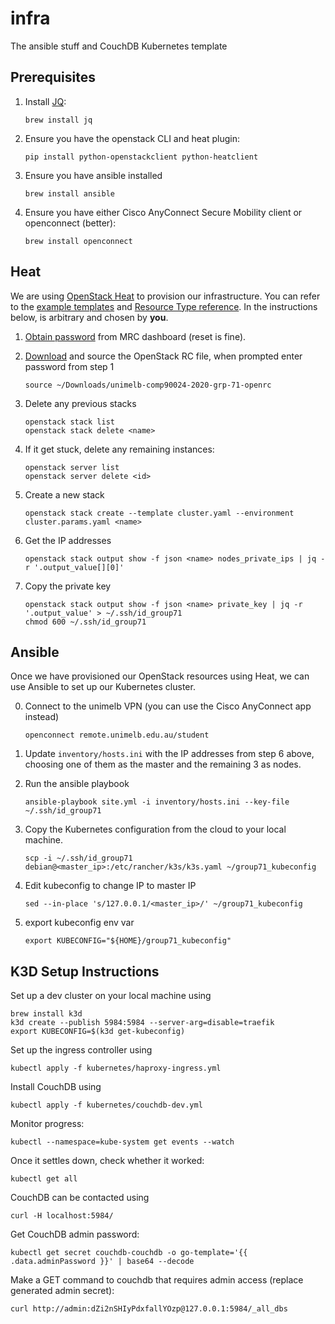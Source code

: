 # infra
The ansible stuff and CouchDB Kubernetes template

## Prerequisites

1. Install [JQ](https://stedolan.github.io/jq/):

       brew install jq

2. Ensure you have the openstack CLI and heat plugin:

       pip install python-openstackclient python-heatclient

3. Ensure you have ansible installed

       brew install ansible

4. Ensure you have either Cisco AnyConnect Secure Mobility client or
   openconnect (better):

       brew install openconnect

## Heat

We are using [OpenStack Heat](https://wiki.openstack.org/wiki/Heat) to
provision our infrastructure.  You can refer to the
[example templates](https://github.com/openstack/heat-templates) and
[Resource Type reference](https://docs.openstack.org/heat/train/template_guide/openstack.html). In the instructions below, <name> is arbitrary and chosen by **you**.

1. [Obtain password](https://dashboard.cloud.unimelb.edu.au/settings/reset-password/) from MRC dashboard (reset is fine).

2. [Download](https://dashboard.cloud.unimelb.edu.au/project/api_access/openrc/) and source the OpenStack RC file, when prompted enter password from step 1

       source ~/Downloads/unimelb-comp90024-2020-grp-71-openrc

3. Delete any previous stacks

       openstack stack list
       openstack stack delete <name>

4. If it get stuck, delete any remaining instances:

       openstack server list
       openstack server delete <id>

5. Create a new stack

       openstack stack create --template cluster.yaml --environment cluster.params.yaml <name>

6. Get the IP addresses

       openstack stack output show -f json <name> nodes_private_ips | jq -r '.output_value[][0]'

7. Copy the private key

       openstack stack output show -f json <name> private_key | jq -r '.output_value' > ~/.ssh/id_group71
       chmod 600 ~/.ssh/id_group71

## Ansible

Once we have provisioned our OpenStack resources using Heat, we can use Ansible
to set up our Kubernetes cluster.

0. Connect to the unimelb VPN (you can use the Cisco AnyConnect app instead)

       openconnect remote.unimelb.edu.au/student

1. Update `inventory/hosts.ini` with the IP addresses from step 6 above,
   choosing one of them as the master and the remaining 3 as nodes.

2. Run the ansible playbook

       ansible-playbook site.yml -i inventory/hosts.ini --key-file ~/.ssh/id_group71

3. Copy the Kubernetes configuration from the cloud to your local machine.

       scp -i ~/.ssh/id_group71 debian@<master_ip>:/etc/rancher/k3s/k3s.yaml ~/group71_kubeconfig

4. Edit kubeconfig to change IP to master IP

       sed --in-place 's/127.0.0.1/<master_ip>/' ~/group71_kubeconfig

5. export kubeconfig env var

       export KUBECONFIG="${HOME}/group71_kubeconfig"


## K3D Setup Instructions

Set up a dev cluster on your local machine using

    brew install k3d
    k3d create --publish 5984:5984 --server-arg=disable=traefik
    export KUBECONFIG=$(k3d get-kubeconfig)

Set up the ingress controller using

    kubectl apply -f kubernetes/haproxy-ingress.yml

Install CouchDB using

    kubectl apply -f kubernetes/couchdb-dev.yml

Monitor progress:

    kubectl --namespace=kube-system get events --watch

Once it settles down, check whether it worked:

    kubectl get all

CouchDB can be contacted using

    curl -H localhost:5984/


Get CouchDB admin password:

    kubectl get secret couchdb-couchdb -o go-template='{{ .data.adminPassword }}' | base64 --decode


Make a GET command to couchdb that requires admin access (replace generated admin secret):

    curl http://admin:dZi2nSHIyPdxfallYOzp@127.0.0.1:5984/_all_dbs
